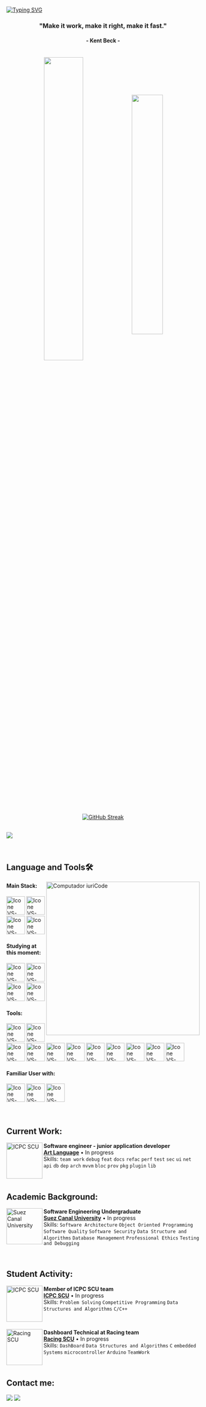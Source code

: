 
<br>

[![Typing SVG](https://readme-typing-svg.herokuapp.com?color=FF3670&size=35&center=true&vCenter=true&width=1000&lines=Welcome+to+my+GitHub+profile!;My+name+is+Omar+Mohamed;I'm+an+Junior+Application+Developer)](https://git.io/typing-svg)

<h3 align="center">"Make it work, make it right, make it fast."</h3>
<h4 align="center">- Kent Beck -</h4>

<br>

<div align="center" style="margin-bottom:200px">
 <img width=45% align="center" src="https://github-readme-stats.vercel.app/api?username=omar2398&theme=radical&show_icons=true" />
 <img width=40% align="center" src="https://github-readme-stats.vercel.app/api/top-langs/?username=omar2398&layout=compact&theme=radical" />
</div>
<br>
<div align="center"> 
 <a href="https://git.io/streak-stats"><img src="https://github-readme-streak-stats.herokuapp.com?user=omar2398&theme=radical&date_format=j%20M%5B%20Y%5D" alt="GitHub Streak" /></a>
</div>

<br>

![](https://komarev.com/ghpvc/?username=omar2398)

<br>

## Language and Tools🛠️

<img src="https://raw.githubusercontent.com/MicaelliMedeiros/micaellimedeiros/master/image/computer-illustration.png" min-width="400px" max-width="400px" width="400px" align="right" alt="Computador iuriCode">


#### Main Stack:
  [<img height="48px" width="48px" alt="Icone VS-Code" src="https://skillicons.dev/icons?i=dart"/>](https://dart.dev/overview)
  [<img height="48px" width="48px" alt="Icone VS-Code" src="https://skillicons.dev/icons?i=flutter"/>](https://flutter.dev/)
  [<img height="48px" width="48px" alt="Icone VS-Code" src="https://skillicons.dev/icons?i=firebase"/>](https://firebase.google.com/)
  [<img height="48px" width="48px" alt="Icone VS-Code" src="https://skillicons.dev/icons?i=mysql"/>](https://www.mysql.com/) 

#### Studying at this moment:

  [<img height="48px" width="48px" alt="Icone VS-Code" src="https://skillicons.dev/icons?i=dart"/>](https://dart.dev/overview)
  [<img height="48px" width="48px" alt="Icone VS-Code" src="https://skillicons.dev/icons?i=flutter"/>](https://flutter.dev/)
  [<img height="48px" width="48px" alt="Icone VS-Code" src="https://skillicons.dev/icons?i=kotlin"/>](https://kotlinlang.org/)
  [<img height="48px" width="48px" alt="Icone VS-Code" src="https://skillicons.dev/icons?i=java"/>](https://www.java.com/)


#### Tools:

  [<img height="48px" width="48px" alt="Icone VS-Code" src="https://skillicons.dev/icons?i=vscode"/>](https://code.visualstudio.com/)
  [<img height="48px" width="48px" alt="Icone VS-Code" src="https://skillicons.dev/icons?i=vim"/>](https://www.vim.org/)
  [<img height="48px" width="48px" alt="Icone VS-Code" src="https://skillicons.dev/icons?i=github"/>](https://github.com/)
  [<img height="48px" width="48px" alt="Icone VS-Code" src="https://skillicons.dev/icons?i=git"/>](https://git-scm.com/)
  [<img height="48px" width="48px" alt="Icone VS-Code" src="https://skillicons.dev/icons?i=ubuntu"/>](https://ubuntu.com/) [<img height="48px" width="48px" alt="Icone VS-Code" src="https://skillicons.dev/icons?i=androidstudio"/>](https://developer.android.com/studio) [<img height="48px" width="48px" alt="Icone VS-Code" src="https://skillicons.dev/icons?i=figma"/>](https://www.figma.com/) [<img height="48px" width="48px" alt="Icone VS-Code" src="https://skillicons.dev/icons?i=xd"/>](https://helpx.adobe.com/support/xd.html) [<img height="48px" width="48px" alt="Icone VS-Code" src="https://skillicons.dev/icons?i=idea"/>](https://www.jetbrains.com/help/idea/java-compiler.html) [<img height="48px" width="48px" alt="Icone VS-Code" src="https://skillicons.dev/icons?i=obsidian"/>](https://obsidian.md/) [<img height="48px" width="48px" alt="Icone VS-Code" src="https://skillicons.dev/icons?i=postman"/>](https://postman.com/) 
  
#### Familiar User with:

  [<img height="48px" width="48px" alt="Icone VS-Code" src="https://skillicons.dev/icons?i=c"/>](https://en.wikipedia.org/wiki/The_C_Programming_Language)
  [<img height="48px" width="48px" alt="Icone VS-Code" src="https://skillicons.dev/icons?i=cpp"/>](https://cplusplus.com/)
  [<img height="48px" width="48px" alt="Icone VS-Code" src="https://skillicons.dev/icons?i=py"/>](https://www.python.org/)
  

<be>

<br>

## Current Work:

[<img align="left" height="94px" width="94px" alt="ICPC SCU" src="https://artlanguage.com.sa/wp-content/uploads/2020/12/footer-logo.png"/>](https://artlanguage.com.sa/)
**Software engineer - junior application developer** \
[**Art Language**](https://artlanguage.com.sa/)  • In progress\
Skills:  `team work` `debug` `feat` `docs` `refac` `perf` `test` `sec` `ui` `net` `api` `db` `dep` `arch` `mvvm` `bloc` `prov` `pkg` `plugin` `lib`

<br>


## Academic Background:

[<img align="left" height="94px" width="94px" alt="Suez Canal University" src="https://scu.eg/storage/2023/03/%D8%AC%D8%A7%D9%85%D8%B9%D8%A9-%D9%82%D9%86%D8%A7%D8%A9-%D8%A7%D9%84%D8%B3%D9%88%D9%8A%D8%B3.png"/>](https://suez.edu.eg/ar/en/)
**Software Engineering Undergraduate** \
[**Suez Canal University**](https://suez.edu.eg/ar/en/%D9%83%D9%84%D9%8A%D8%A9-%D8%A7%D9%84%D9%87%D9%86%D8%AF%D8%B3%D8%A9/)  • In progress\
Skills: `Software Architecture` `Object Oriented Programming` `Software Quality` `Software Security` `Data Structure and Algorithms` `Database Management`
`Professional Ethics` `Testing and Debugging`

<br>

## Student Activity:

[<img align="left" height="94px" width="94px" alt="ICPC SCU" src="https://icpc-scu-official-website.me/static/media/second-logo.0e8539aadfee7a882214.png"/>](https://icpc-scu-official-website.me/)
**Member of ICPC SCU team** \
[**ICPC SCU**](https://icpc-scu-official-website.me/)  • In progress\
Skills:  `Problem Solving` `Competitive Programming` `Data Structures and Algorithms` `C/C++`

<be>

<br>

[<img align="left" height="94px" width="94px" alt="Racing SCU" src="https://st2.depositphotos.com/5087307/11866/v/950/depositphotos_118661046-stock-illustration-racing-team-logo-template.jpg"/>](https://www.facebook.com/SCURacingTeam/)
**Dashboard Technical‎ at Racing team** \
[**Racing SCU**](https://icpc-scu-official-website.me/)  • In progress\
Skills:  `DashBoard` `Data Structures and Algorithms` `C` `embedded Systems` `microcontroller` `Arduino` `TeamWork`


<br>


## Contact me:
<div>
<a href = "mailto: omarsteven2398@gmail.com"><img loading="lazy" src="https://img.shields.io/badge/Gmail-D14836?style=for-the-badge&logo=gmail&logoColor=white" target="_blank"></a>
<a href="https://www.linkedin.com/in/omar-mohamed-615158236/" target="_blank"><img loading="lazy" src="https://img.shields.io/badge/-LinkedIn-%230077B5?style=for-the-badge&logo=linkedin&logoColor=white" target="_blank"></a>   
</div>
